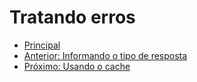 # Tratando erros

* [Principal](./README.md)
* [Anterior: Informando o tipo de resposta](./caso-de-uso-08-informando-o-tipo-de-resposta.md)
* [Próximo: Usando o cache](./caso-de-uso-10-usando-o-cache.md)
